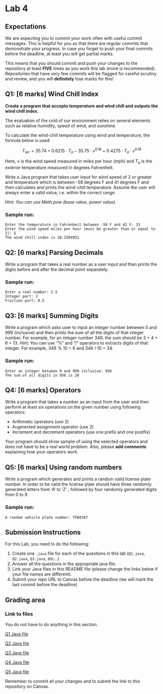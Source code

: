 # Lab 4

## Expectations

We are expecting you to commit your work often with useful commit messages.
This is helpful for you so that there are regular commits that demonstrate your progress. 
In case you forget to push your final commits before the deadline, at least you will get partial marks.

This means that you should commit and push your changes to the repository at least **FIVE** times as you work this lab (more is recommended).
Repositories that have very few commits will be flagged for careful scrutiny and review, and you will **definitely** lose marks for this! 

## Q1: [6 marks] Wind Chill Index

**Create a program that accepts temperature and wind chill and outputs the wind chill index.**

The evaluation of the cold of our environment relies on several elements such as relative humidity, speed of wind, and sunshine. 

To calculate the wind-chill temperature using wind and temperature, the formula below is used:

$$T_{wc} = 35.74 + 0.6215 \cdot T_a - 35.75 \cdot v^{0.16} + 0.4275 \cdot T_a \cdot v^{0.16}$$

Here, $v$ is the wind speed measured in miles per hour (mph) and $T_a$ is the exterior temperature measured in degrees Fahrenheit.

Write a Java program that takes user input for wind speed of 2 or greater and temperature which is between -58 degrees F and 41 degrees F and then calculates and prints the wind-chill temperature.
Assume the user will always enter a valid value, i.e. within the correct range.

*Hint: You can use Math.pow (base value, power value).*

### Sample run:

```
Enter the temperature in Fahrenheit between -58 F and 41 F: 33
Enter the wind speed miles per hour (must be greater than or equal to 2): 5
The wind chill index is 28.2504931
```

## Q2: [6 marks] Parsing Decimals

Write a program that takes a real number as a user input and then prints the digits before and after the decimal point separately.

### Sample run:

```
Enter a real number: 2.5
Integer part: 2
Fraction part: 0.5
```

## Q3: [6 marks] Summing Digits

Write a program which asks user to input an integer number between 0 and 999 (inclusive) and then prints the sum of all the digits of that integer number. 
For example, for an integer number 346, the sum should be 3 + 4 + 6 = 13.
Hint: You can use “%” and “/” operators to extracts digits of that integer. For example, 346 % 10 = 6 and 346 / 10 = 34.

### Sample run:

```
Enter an integer between 0 and 999 inclusive: 956
The sum of all digits in 956 is 20
```

## Q4: [6 marks] Operators

Write a program that takes a number as an input from the user and then perform at least six operations on the given number using following operators:

- Arithmetic operators (use 2) 
- Augmented assignment operator (use 2) 
- Increment and decrement operators (use one prefix and one postfix) 

Your program should show sample of using the selected operators and does not have to be a real world problem. Also, please **add comments** explaining how your operators work.

## Q5: [6 marks] Using random numbers

Write a program which generates and prints a random valid license plate number. In order to be valid the license plate should have three randomly generated letters from ‘A’ to ‘Z’ , followed by four randomly generated digits from 0 to 9.

### Sample run:

```
A random vehicle plate number: TFW4387
```
## Submission Instructions 

For this Lab, you need to do the following: 

1. Create one `.java` file for each of the questions in this lab (`Q1.java`, `Q2.java`, `Q3.java`, etc...) 
1. Answer all the questions in the appropriate java file.
1. Link your Java files in this README file (please change the links below if your file names are different).
1. Submit your repo URL to Canvas before the deadline (we will mark the last commit before the deadline)

## Grading area

### Link to files

You do not have to do anything in this section.

[Q1 Java file](./Q1.java)

[Q2 Java file](./Q2.java)

[Q3 Java file](./Q3.java)

[Q4 Java file](./Q4.java)

[Q5 Java file](./Q5.java)

Remember to commit all your changes and to submit the link to this repository on Canvas.